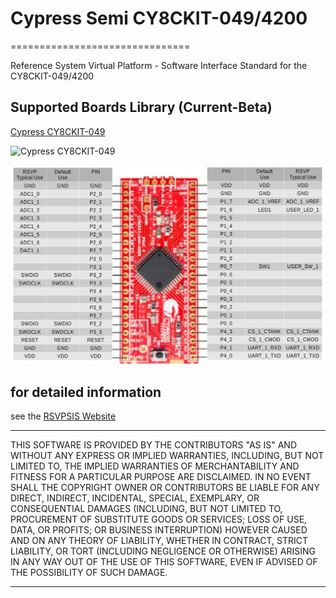 # Cypress Semi CY8CKIT-049/4200
===============================

Reference System Virtual Platform - Software Interface Standard
for the CY8CKIT-049/4200

## Supported Boards Library (Current-Beta)

[Cypress CY8CKIT-049](http://www.cypress.com/documentation/development-kitsboards/psoc-4-cy8ckit-049-4xxx-prototyping-kits "Cypress CY8CKIT-049")

![Cypress CY8CKIT-049](http://www.cypress.com/sites/default/files/inline/fckImages/myresources/CY8CKit-049_sm(1).jpg "Cypress CY8CKIT-049")

![CY8CKIT-049 Pinout](./CY8CKIT-049-pinout.png "CY8CKIT-049 Pinout")

## for detailed information
see the [RSVPSIS Website](http://www.rsvpsis.com)


-------------------------------------------------------------------------------------------

THIS SOFTWARE IS PROVIDED BY THE CONTRIBUTORS "AS IS" AND WITHOUT ANY EXPRESS OR IMPLIED WARRANTIES, 
INCLUDING, BUT NOT LIMITED TO, THE IMPLIED WARRANTIES OF MERCHANTABILITY AND FITNESS FOR A PARTICULAR PURPOSE ARE DISCLAIMED. 
IN NO EVENT SHALL THE COPYRIGHT OWNER OR CONTRIBUTORS BE LIABLE FOR ANY DIRECT, INDIRECT, INCIDENTAL, SPECIAL, EXEMPLARY, 
OR CONSEQUENTIAL DAMAGES (INCLUDING, BUT NOT LIMITED TO, PROCUREMENT OF SUBSTITUTE GOODS OR SERVICES; LOSS OF USE, DATA, 
OR PROFITS; OR BUSINESS INTERRUPTION) HOWEVER CAUSED AND ON ANY THEORY OF LIABILITY, WHETHER IN CONTRACT, 
STRICT LIABILITY, OR TORT (INCLUDING NEGLIGENCE OR OTHERWISE) ARISING IN ANY WAY OUT OF THE USE OF THIS SOFTWARE,
EVEN IF ADVISED OF THE POSSIBILITY OF SUCH DAMAGE. 

-------------------------------------------------------------------------------------------
